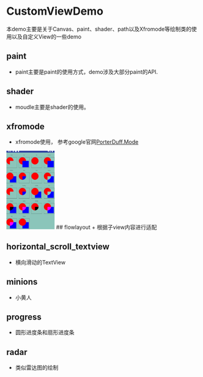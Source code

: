 # CustomViewDemo
本demo主要是关于Canvas、paint、shader、path以及Xfromode等绘制类的使用以及自定义View的一些demo

## paint
+ paint主要是paint的使用方式，demo涉及大部分paint的API.  

## shader  
+ moudle主要是shader的使用。

## xfromode  
+ xfromode使用， 参考google官网[PorterDuff.Mode ](https://developer.android.google.cn/reference/android/graphics/PorterDuff.Mode.html)    
<img src="https://github.com/huxiaozhu/CustomViewDemo/blob/master/file/xfromode/xfromode.png"  height="25%" width="25%">
## flowlayout  
+ 根据子view内容进行适配  

## horizontal_scroll_textview  
+ 横向滑动的TextView  

## minions  
+ 小黄人  

## progress  
+ 圆形进度条和扇形进度条  

## radar  
+ 类似雷达图的绘制   
